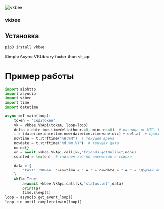 ![vkbee](https://github.com/asyncvk/vkbee/blob/master/vkbee/bgtio.png?raw=true)
### vkbee
## Установка
```bash
pip3 install vkbee
```
Simple Async VKLibrary faster than vk_api
# Пример работы
```python
import aiohttp
import asyncio
import vkbee
import time
import datetime

async def main(loop):
    token = "сюдатокен"
    vk = vkbee.VkApi(token, loop=loop)
    delta = datetime.timedelta(hours=8, minutes=0)  # разница от UTC. Можете вписать любое значение вместо 3
    t = (datetime.datetime.now(datetime.timezone.utc) + delta)  # Присваиваем дату и время переменной «t»
    nowtime = t.strftime("%H:%M")  # текущее время
    nowdate = t.strftime("%d.%m.%Y")  # текущая дата
    none={}
    on = await vkbee.VkApi.call(vk,"friends.getOnline",none)
    counted = len(on)  # считаем кол-во элементов в списке

    data = {
        'text':'VKBee: '+nowtime + " ● " + nowdate + " ● " + "Друзей онлайн: " + str(counted)
    }
    while True:
        a=await vkbee.VkApi.call(vk,'status.set',data)
        print(a)
        time.sleep(1)
loop = asyncio.get_event_loop()
loop.run_until_complete(main(loop))

```

